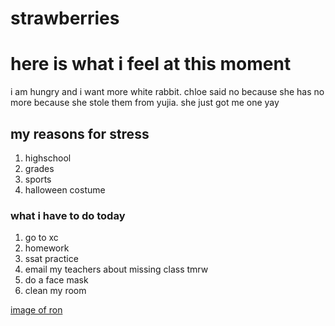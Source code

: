 # strawberries
# here is what i feel at this moment 
i am hungry and i want more white rabbit. chloe said no because she has no more because she stole them from yujia. she just got me one yay

## my reasons for stress
1. highschool
2. grades
3. sports 
4. halloween costume 

### what i have to do today
1. go to xc 
2. homework
3. ssat practice
4. email my teachers about missing class tmrw 
5. do a face mask
6. clean my room

[image of ron](IMG_0318.JPG)